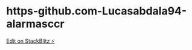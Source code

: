 # https-github.com-Lucasabdala94-alarmasccr

[Edit on StackBlitz ⚡️](https://stackblitz.com/edit/react-larf5w)